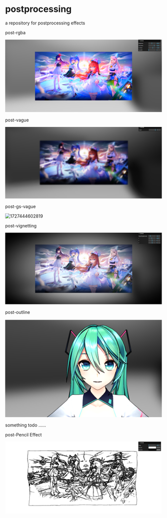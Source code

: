 # postprocessing

a repository for postprocessing effects

post-rgba

![1726407796092](image/README/1726407796092.png)

post-vague

![1727437764055](image/README/1727437764055.png)

post-gs-vague

![1727444602819](image/README/1727444602819.png)

post-vignetting

![1726408048494](image/README/1726408048494.png)

post-outline

![1726488623546](image/README/1726488623546.png)

something todo ......

post-Pencil Effect

![1727176775349](image/README/1727176775349.png)
